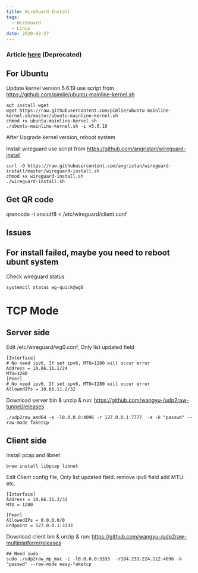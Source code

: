 ```yaml
---
title: WireGuard Install
tags:
  - WireGuard
  - Linux
date: 2020-02-27
---
```


### Article [here](https://ssr.tools/1086) (Deprecated)

<!-- more -->

## For Ubuntu
Update kernel version 5.6.19 use script from https://github.com/pimlie/ubuntu-mainline-kernel.sh
```
apt install wget
wget https://raw.githubusercontent.com/pimlie/ubuntu-mainline-kernel.sh/master/ubuntu-mainline-kernel.sh
chmod +x ubuntu-mainline-kernel.sh
./ubuntu-mainline-kernel.sh -i v5.6.19
```

After Upgrade kernel version, reboot system

Install wireguard use script from https://github.com/angristan/wireguard-install
```
curl -O https://raw.githubusercontent.com/angristan/wireguard-install/master/wireguard-install.sh
chmod +x wireguard-install.sh
./wireguard-install.sh
```

## Get QR code
qrencode -t ansiutf8 < /etc/wireguard/client.conf

Issues
---
## For install failed, maybe you need to reboot ubunt system 

Check wireguard status
```
systemctl status wg-quick@wg0
```

# TCP Mode

## Server side
Edit /etc/wireguard/wg0.conf, Only list updated field
```
[Interface]
# No need ipv6, If set ipv6, MTU=1280 will occur error
Address = 10.66.11.1/24
MTU=1280
[Peer]
# No need ipv6, If set ipv6, MTU=1280 will occur error
AllowedIPs = 10.66.11.2/32
```

Download server bin & unzip & run: https://github.com/wangyu-/udp2raw-tunnel/releases
```
./udp2raw_amd64 -s -l0.0.0.0:4096 -r 127.0.0.1:7777  -a -k "passwd" --raw-mode faketcp
```


## Client side
Install pcap and libnet
```
brew install libpcap libnet
```

Edit Client config file, Only list updated field. remove ipv6 field add MTU etc.
```
[Interface]
Address = 10.66.11.2/32
MTU = 1280

[Peer]
AllowedIPs = 0.0.0.0/0
Endpoint = 127.0.0.1:3333
```

Download client bin & unzip & run: https://github.com/wangyu-/udp2raw-multiplatform/releases
```
## Need sudo
sudo ./udp2raw_mp_mac -c -l0.0.0.0:3333  -r104.233.224.112:4096 -k "passwd" --raw-mode easy-faketcp
```